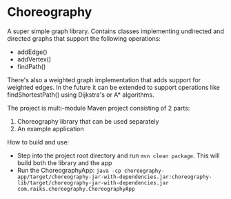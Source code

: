 # Choreography

A super simple graph library. Contains classes implementing undirected and directed graphs that support the following operations:

* addEdge()
* addVertex()
* findPath()

There's also a weighted graph implementation that adds support for weighted edges. In the future
it can be extended to support operations like findShortestPath() using Dijkstra's or A* algorithms.

The project is multi-module Maven project consisting of 2 parts:

1) Choreography library that can be used separately
2) An example application

How to build and use:

- Step into the project root directory and run `mvn clean package`. This will build both the library and the app
- Run the ChoreographyApp: `java -cp choreography-app/target/choreography-jar-with-dependencies.jar:choreography-lib/target/choreography-jar-with-dependencies.jar com.raiks.choreography.ChoreographyApp`
